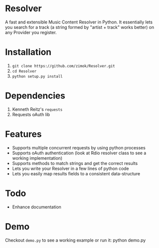 Resolver
========

A fast and extensible Music Content Resolver in Python.
It essentially lets you search for a track (a string formed by "artist + track" works better) on any Provider you register.

Installation
============

1. `git clone https://github.com/zimok/Resolver.git`
2. `cd Resolver`
3. `python setup.py install`

Dependencies
============

1. Kenneth Reitz's `requests` 
2. Requests oAuth lib

Features
========

- Supports multiple concurrent requests by using python processes
- Supports oAuth authentication (look at Rdio resolver class to see a working implementation)
- Supports methods to match strings and get the correct results
- Lets you write your Resolver in a few lines of python code
- Lets you easily map results fields to a consistent data-structure


Todo
====

- Enhance documentation

Demo
====

Checkout `demo.py` to see a working example or run it:
    python demo.py